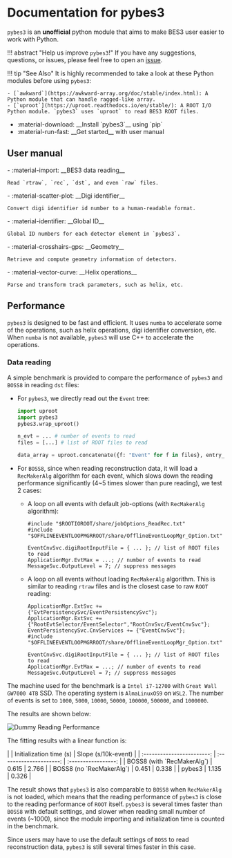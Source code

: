 # Documentation for pybes3

`pybes3` is an **unofficial** python module that aims to make BES3 user easier to work with Python.

!!! abstract "Help us improve `pybes3`!"
    If you have any suggestions, questions, or issues, please feel free to open an [issue](https://github.com/mrzimu/pybes3/issues/new/choose).

!!! tip "See Also"
    It is highly recommended to take a look at these Python modules before using `pybes3`:

    - [`awkward`](https://awkward-array.org/doc/stable/index.html): A Python module that can handle ragged-like array.
    - [`uproot`](https://uproot.readthedocs.io/en/stable/): A ROOT I/O Python module. `pybes3` uses `uproot` to read BES3 ROOT files.

<div class="grid cards" markdown>

- <a href="installation" style="text-decoration: none; color: inherit;">
    :material-download: __Install `pybes3`__ using `pip`
  </a>

- <a href="#user-manual" style="text-decoration: none; color: inherit;">
    :material-run-fast: __Get started__ with user manual
  </a>

</div>

## User manual

<div class="grid cards" markdown>
- <a href="user-manual/bes3-data-reading" style="text-decoration: none; color: inherit;">
    :material-import: __BES3 data reading__
    
    Read `rtraw`, `rec`, `dst`, and even `raw` files.
  </a>
</div>

<div class="grid cards" markdown>
- <a href="user-manual/digi-identifier" style="text-decoration: none; color: inherit;">
    :material-scatter-plot: __Digi identifier__

    Convert digi identifier id number to a human-readable format.
  </a>
</div>

<div class="grid cards" markdown>
- <a href="user-manual/detector/global-id" style="text-decoration: none; color: inherit;">
    :material-identifier: __Global ID__

    Global ID numbers for each detector element in `pybes3`.
  </a>
</div>

<div class="grid cards" markdown>
- <a href="user-manual/detector/geometry" style="text-decoration: none; color: inherit;">
    :material-crosshairs-gps: __Geometry__

    Retrieve and compute geometry information of detectors.
  </a>
</div>

<div class="grid cards" markdown>
- <a href="user-manual/helix" style="text-decoration: none; color: inherit;">
    :material-vector-curve: __Helix operations__

    Parse and transform track parameters, such as helix, etc.
  </a>
</div>

## Performance

`pybes3` is designed to be fast and efficient. It uses `numba` to accelerate some of the operations, such as helix operations, digi identifier conversion, etc. When `numba` is not available, `pybes3` will use C++ to accelerate the operations.

### Data reading

A simple benchmark is provided to compare the performance of `pybes3` and `BOSS8` in reading `dst` files:

- For `pybes3`, we directly read out the `Event` tree:

    ```python
    import uproot
    import pybes3
    pybes3.wrap_uproot()

    n_evt = ... # number of events to read
    files = [...] # list of ROOT files to read

    data_array = uproot.concatenate({f: "Event" for f in files}, entry_stop=n_evt)
    ```

- For `BOSS8`, since when reading reconstruction data, it will load a `RecMakerAlg` algorithm for each event, which slows down the reading performance significantly (4~5 times slower than pure reading), we test 2 cases:

    - A loop on all events with default job-options (with `RecMakerAlg` algorithm):

        ```
        #include "$ROOTIOROOT/share/jobOptions_ReadRec.txt"
        #include "$OFFLINEEVENTLOOPMGRROOT/share/OfflineEventLoopMgr_Option.txt"

        EventCnvSvc.digiRootInputFile = { ... }; // list of ROOT files to read
        ApplicationMgr.EvtMax = ...; // number of events to read
        MessageSvc.OutputLevel = 7; // suppress messages
        ```

    - A loop on all events without loading `RecMakerAlg` algorithm. This is similar to reading `rtraw` files and is the closest case to raw `ROOT` reading:

        ```
        ApplicationMgr.ExtSvc += {"EvtPersistencySvc/EventPersistencySvc"};
        ApplicationMgr.ExtSvc +={"RootEvtSelector/EventSelector","RootCnvSvc/EventCnvSvc"};
        EventPersistencySvc.CnvServices += {"EventCnvSvc"};
        #include "$OFFLINEEVENTLOOPMGRROOT/share/OfflineEventLoopMgr_Option.txt"

        EventCnvSvc.digiRootInputFile = { ... }; // list of ROOT files to read
        ApplicationMgr.EvtMax = ...; // number of events to read
        MessageSvc.OutputLevel = 7; // suppress messages
        ```

The machine used for the benchmark is a `Intel i7-12700` with `Great Wall GW7000 4TB` SSD. The operating system is `AlmaLinuxOS9` on `WSL2`. The number of events is set to `1000`, `5000`, `10000`, `50000`, `100000`, `500000`, and `1000000`.

The results are shown below:

![Dummy Reading Performance](image/io-benchmarking.png)

The fitting results with a linear function is:

<div class="center-table" markdown>
|                            | Initialization time (s) | Slope (s/10k-event) |
| :------------------------: | :---------------------: | :-----------------: |
| BOSS8 (with `RecMakerAlg`) | 0.615                   | 2.766               |
| BOSS8 (no `RecMakerAlg`)   | 0.451                   | 0.338               |
| pybes3                     | 1.135                   | 0.326               |
</div>

The result shows that `pybes3` is also comparable to `BOSS8` when `RecMakerAlg` is not loaded, which means that the reading performance of `pybes3` is close to the reading performance of `ROOT` itself. `pybes3` is several times faster than `BOSS8` with default settings, and slower when reading small number of events (~1000), since the module importing and initialization time is counted in the benchmark.

Since users may have to use the default settings of `BOSS` to read reconstruction data, `pybes3` is still several times faster in this case.
